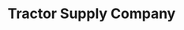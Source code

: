 ---
title: "Tractor Supply Company"
url: /little-egg-harbor/tractor-supply-company/
shop: Dorfladen
---
